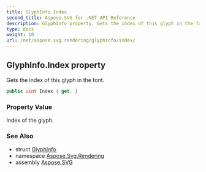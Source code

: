 ```yaml
---
title: GlyphInfo.Index
second_title: Aspose.SVG for .NET API Reference
description: GlyphInfo property. Gets the index of this glyph in the font
type: docs
weight: 10
url: /net/aspose.svg.rendering/glyphinfo/index/
---
```

## GlyphInfo.Index property

Gets the index of this glyph in the font.

```csharp
public uint Index { get; }
```

### Property Value

Index of the glyph.

### See Also

* struct [GlyphInfo](../)
* namespace [Aspose.Svg.Rendering](../../../aspose.svg.rendering/)
* assembly [Aspose.SVG](../../../)
